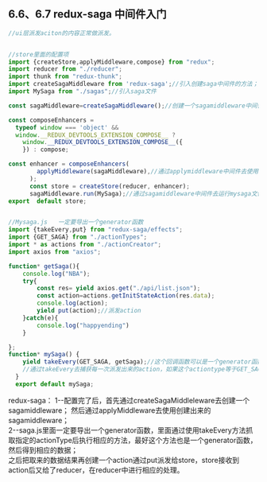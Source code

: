 ## 6.6、6.7 redux-saga 中间件入门

```javascript
//ui层派发aciton的内容正常做派发。


//store里面的配置项
import {createStore,applyMiddleware,compose} from "redux";
import reducer from "./reducer";
import thunk from "redux-thunk";
import createSagaMiddleware from 'redux-saga';//引入创建saga中间件的方法；
import MySaga from "./sagas";//引入saga文件

const sagaMiddleware=createSagaMiddleware();//创建一个sagamiddleware中间件

const composeEnhancers =
  typeof window === 'object' &&
  window.__REDUX_DEVTOOLS_EXTENSION_COMPOSE__ ?   
    window.__REDUX_DEVTOOLS_EXTENSION_COMPOSE__({
    }) : compose;

const enhancer = composeEnhancers(
        applyMiddleware(sagaMiddleware),//通过applymiddleware中间件去使用这个中间件
      );
      const store = createStore(reducer, enhancer);
      sagaMiddleware.run(MySaga);//通过sagamiddleware中间件去运行mysaga文件。
export  default store;


//Mysaga.js   一定要导出一个generator函数
import {takeEvery,put} from "redux-saga/effects";
import {GET_SAGA} from "./actionTypes";
import * as actions from "./actionCreator";
import axios from "axios";

function* getSaga(){
    console.log("NBA");
    try{
        const res= yield axios.get("./api/list.json");
        const action=actions.getInitStateAction(res.data);
        console.log(action);
        yield put(action);//派发action
    }catch(e){
        console.log("happyending")
    }

};
function* mySaga() {
    yield takeEvery(GET_SAGA, getSaga);//这个回调函数可以是一个generator函数或者普通的函数
    //通过takeEvery去捕获每一次派发出来的action，如果这个actiontype等于GET_SAGA，那么就执行getSaga方法
  }
  export default mySaga;
```

redux-saga：
1--配置完了后，首先通过createSagaMiddleleware去创建一个sagamiddleware；
然后通过applyMiddleware去使用创建出来的sagamiddleware；<br>
2--saga.js里面一定要导出一个generator函数，里面通过使用takeEvery方法抓取指定的actionType后执行相应的方法，最好这个方法也是一个generator函数，然后得到相应的数据；<br>之后把取来的数据结果再创建一个action通过put派发给store，store接收到action后又给了reducer，在reducer中进行相应的处理。